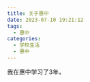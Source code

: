 ```yaml
---
title: 关于惠中
date: 2023-07-10 19:21:12
tags: 
  - 惠中
categories: 
  - 学校生活
  - 惠中
---
```


我在惠中学习了3年，